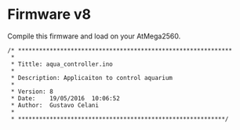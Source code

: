 # Firmware v8

Compile this firmware and load on your AtMega2560.

```
/* *************************************************************
 *
 * Tittle: aqua_controller.ino
 *
 * Description: Applicaiton to control aquarium
 *
 * Version: 8
 * Date:    19/05/2016  10:06:52
 * Author:  Gustavo Celani
 *
 * ***********************************************************/

```


